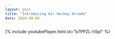 ```yaml
---
layout: post
title: "Introducing Air Hockey Arcade"
date: 2020-08-04
---
```


{% include youtubePlayer.html id="b7PPZL-h5pI" %}
